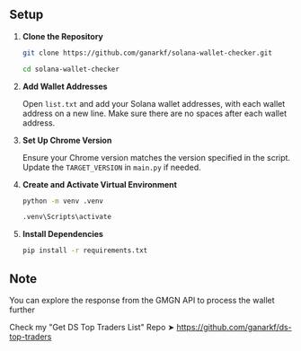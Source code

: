 ## Setup

1. **Clone the Repository**

   ```bash
   git clone https://github.com/ganarkf/solana-wallet-checker.git
   ```
   ```bash
   cd solana-wallet-checker
   ```

3. **Add Wallet Addresses**

   Open `list.txt` and add your Solana wallet addresses, with each wallet address on a new line.
   Make sure there are no spaces after each wallet address.

4. **Set Up Chrome Version**

   Ensure your Chrome version matches the version specified in the script. Update the `TARGET_VERSION` in `main.py` if needed.

5. **Create and Activate Virtual Environment**

   ```bash
   python -m venv .venv
   ```
   ```bash
   .venv\Scripts\activate
   ```

6. **Install Dependencies**

   ```bash
   pip install -r requirements.txt
   ```

## Note

You can explore the response from the GMGN API to process the wallet further

Check my "Get DS Top Traders List" Repo ➤ https://github.com/ganarkf/ds-top-traders
